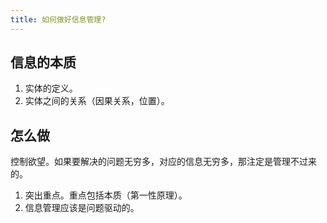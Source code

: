 ```yaml
---
title: 如何做好信息管理?
---
```


## 信息的本质
1. 实体的定义。
2. 实体之间的关系（因果关系，位置）。

## 怎么做
控制欲望。如果要解决的问题无穷多，对应的信息无穷多，那注定是管理不过来的。

1. 突出重点。重点包括本质（第一性原理）。
2. 信息管理应该是问题驱动的。
